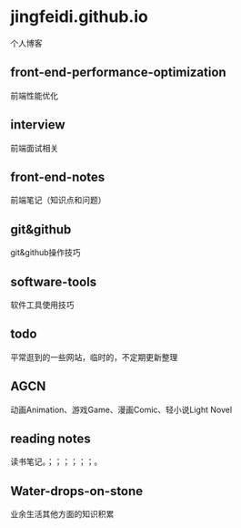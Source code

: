 # jingfeidi.github.io
个人博客
## front-end-performance-optimization
前端性能优化
## interview
前端面试相关
## front-end-notes
前端笔记（知识点和问题）
## git&github
git&github操作技巧
## software-tools
软件工具使用技巧
## todo
平常逛到的一些网站，临时的，不定期更新整理
## AGCN
动画Animation、游戏Game、漫画Comic、轻小说Light Novel
## reading notes
读书笔记。；；；；；；。
## Water-drops-on-stone
业余生活其他方面的知识积累
